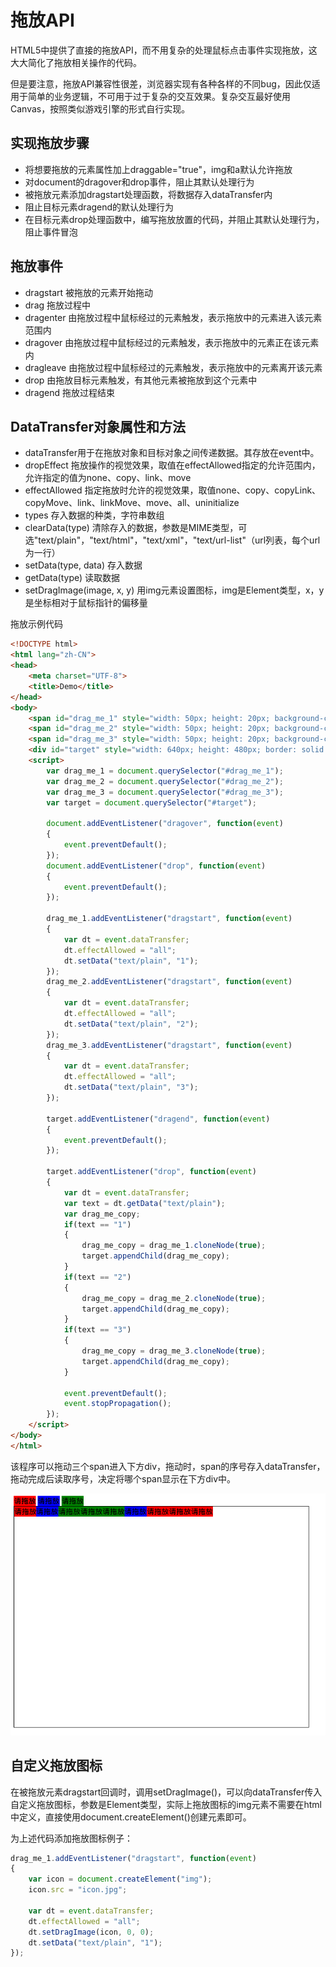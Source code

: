 # 拖放API

HTML5中提供了直接的拖放API，而不用复杂的处理鼠标点击事件实现拖放，这大大简化了拖放相关操作的代码。

但是要注意，拖放API兼容性很差，浏览器实现有各种各样的不同bug，因此仅适用于简单的业务逻辑，不可用于过于复杂的交互效果。复杂交互最好使用Canvas，按照类似游戏引擎的形式自行实现。

## 实现拖放步骤

* 将想要拖放的元素属性加上draggable="true"，img和a默认允许拖放
* 对document的dragover和drop事件，阻止其默认处理行为
* 被拖放元素添加dragstart处理函数，将数据存入dataTransfer内
* 阻止目标元素dragend的默认处理行为
* 在目标元素drop处理函数中，编写拖放放置的代码，并阻止其默认处理行为，阻止事件冒泡

## 拖放事件

* dragstart 被拖放的元素开始拖动
* drag 拖放过程中
* dragenter 由拖放过程中鼠标经过的元素触发，表示拖放中的元素进入该元素范围内
* dragover 由拖放过程中鼠标经过的元素触发，表示拖放中的元素正在该元素内
* dragleave 由拖放过程中鼠标经过的元素触发，表示拖放中的元素离开该元素
* drop 由拖放目标元素触发，有其他元素被拖放到这个元素中
* dragend 拖放过程结束

## DataTransfer对象属性和方法

* dataTransfer用于在拖放对象和目标对象之间传递数据。其存放在event中。
* dropEffect 拖放操作的视觉效果，取值在effectAllowed指定的允许范围内，允许指定的值为none、copy、link、move
* effectAllowed 指定拖放时允许的视觉效果，取值none、copy、copyLink、copyMove、link、linkMove、move、all、uninitialize
* types 存入数据的种类，字符串数组
* clearData(type) 清除存入的数据，参数是MIME类型，可选"text/plain"，"text/html"，"text/xml"，"text/url-list"（url列表，每个url为一行）
* setData(type, data) 存入数据
* getData(type) 读取数据
* setDragImage(image, x, y) 用img元素设置图标，img是Element类型，x，y是坐标相对于鼠标指针的偏移量

拖放示例代码
```html
<!DOCTYPE html>
<html lang="zh-CN">
<head>
	<meta charset="UTF-8">
	<title>Demo</title>
</head>
<body>
	<span id="drag_me_1" style="width: 50px; height: 20px; background-color: red;" draggable="true">请拖放</span>
	<span id="drag_me_2" style="width: 50px; height: 20px; background-color: blue;" draggable="true">请拖放</span>
	<span id="drag_me_3" style="width: 50px; height: 20px; background-color: green;" draggable="true">请拖放</span>
	<div id="target" style="width: 640px; height: 480px; border: solid black 1px;"></div>
	<script>
		var drag_me_1 = document.querySelector("#drag_me_1");
		var drag_me_2 = document.querySelector("#drag_me_2");
		var drag_me_3 = document.querySelector("#drag_me_3");
		var target = document.querySelector("#target");

		document.addEventListener("dragover", function(event)
		{
			event.preventDefault();
		});
		document.addEventListener("drop", function(event)
		{
			event.preventDefault();
		});

		drag_me_1.addEventListener("dragstart", function(event)
		{
			var dt = event.dataTransfer;
			dt.effectAllowed = "all";
			dt.setData("text/plain", "1");
		});
		drag_me_2.addEventListener("dragstart", function(event)
		{
			var dt = event.dataTransfer;
			dt.effectAllowed = "all";
			dt.setData("text/plain", "2");
		});
		drag_me_3.addEventListener("dragstart", function(event)
		{
			var dt = event.dataTransfer;
			dt.effectAllowed = "all";
			dt.setData("text/plain", "3");
		});

		target.addEventListener("dragend", function(event)
		{
			event.preventDefault();
		});

		target.addEventListener("drop", function(event)
		{
			var dt = event.dataTransfer;
			var text = dt.getData("text/plain");
			var drag_me_copy;
			if(text == "1")
			{
				drag_me_copy = drag_me_1.cloneNode(true);
				target.appendChild(drag_me_copy);
			}
			if(text == "2")
			{
				drag_me_copy = drag_me_2.cloneNode(true);
				target.appendChild(drag_me_copy);
			}
			if(text == "3")
			{
				drag_me_copy = drag_me_3.cloneNode(true);
				target.appendChild(drag_me_copy);
			}

			event.preventDefault();
			event.stopPropagation();
		});
	</script>
</body>
</html>
```

该程序可以拖动三个span进入下方div，拖动时，span的序号存入dataTransfer，拖动完成后读取序号，决定将哪个span显示在下方div中。

![](res/1.png)

## 自定义拖放图标

在被拖放元素dragstart回调时，调用setDragImage()，可以向dataTransfer传入自定义拖放图标，参数是Element类型，实际上拖放图标的img元素不需要在html中定义，直接使用document.createElement()创建元素即可。

为上述代码添加拖放图标例子：
```javascript
drag_me_1.addEventListener("dragstart", function(event)
{
	var icon = document.createElement("img");
	icon.src = "icon.jpg";

	var dt = event.dataTransfer;
	dt.effectAllowed = "all";
	dt.setDragImage(icon, 0, 0);
	dt.setData("text/plain", "1");
});
```
